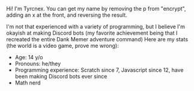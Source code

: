 Hi! I'm Tyrcnex. You can get my name by removing the p from "encrypt", adding an x at the front, and reversing the result.

I'm not that experienced with a variety of programming, but I believe I'm okayish at making Discord bots (my favorite achievement being that I recreated the entire Dank Memer adventure command)
Here are my stats (the world is a video game, prove me wrong):

- Age: 14 y/o
- Pronouns: he/they
- Programming experience: Scratch since 7, Javascript since 12, have been making Discord bots ever since
- Math nerd
